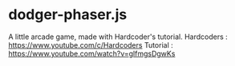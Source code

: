 # dodger-phaser.js
A little arcade game, made with Hardcoder's tutorial.
Hardcoders : https://www.youtube.com/c/Hardcoders
Tutorial : https://www.youtube.com/watch?v=glfmgsDgwKs

